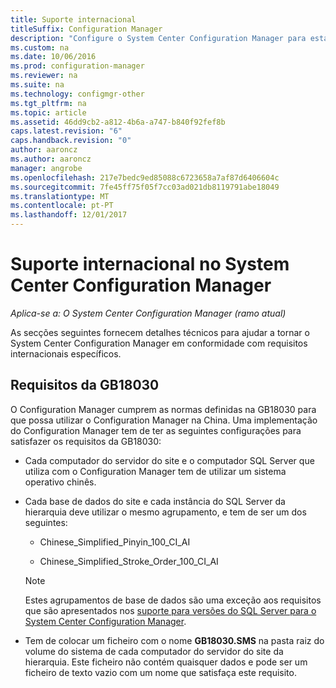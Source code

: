 ```yaml
---
title: Suporte internacional
titleSuffix: Configuration Manager
description: "Configure o System Center Configuration Manager para estar em conformidade com requisitos internacionais específicos."
ms.custom: na
ms.date: 10/06/2016
ms.prod: configuration-manager
ms.reviewer: na
ms.suite: na
ms.technology: configmgr-other
ms.tgt_pltfrm: na
ms.topic: article
ms.assetid: 46dd9cb2-a812-4b6a-a747-b840f92fef8b
caps.latest.revision: "6"
caps.handback.revision: "0"
author: aaroncz
ms.author: aaroncz
manager: angrobe
ms.openlocfilehash: 217e7bedc9ed85088c6723658a7af87d6406604c
ms.sourcegitcommit: 7fe45ff75f05f7cc03ad021db8119791abe18049
ms.translationtype: MT
ms.contentlocale: pt-PT
ms.lasthandoff: 12/01/2017
---
```

# <a name="international-support-in-system-center-configuration-manager"></a>Suporte internacional no System Center Configuration Manager

*Aplica-se a: O System Center Configuration Manager (ramo atual)*

As secções seguintes fornecem detalhes técnicos para ajudar a tornar o System Center Configuration Manager em conformidade com requisitos internacionais específicos.  

## <a name="gb18030-requirements"></a>Requisitos da GB18030  
 O Configuration Manager cumprem as normas definidas na GB18030 para que possa utilizar o Configuration Manager na China. Uma implementação do Configuration Manager tem de ter as seguintes configurações para satisfazer os requisitos da GB18030:  

-   Cada computador do servidor do site e o computador SQL Server que utiliza com o Configuration Manager tem de utilizar um sistema operativo chinês.  

-   Cada base de dados do site e cada instância do SQL Server da hierarquia deve utilizar o mesmo agrupamento, e tem de ser um dos seguintes:  

    -   Chinese_Simplified_Pinyin_100_CI_AI  

    -   Chinese_Simplified_Stroke_Order_100_CI_AI  

    > [!NOTE]  
    >  Estes agrupamentos de base de dados são uma exceção aos requisitos que são apresentados nos [suporte para versões do SQL Server para o System Center Configuration Manager](../../../core/plan-design/configs/support-for-sql-server-versions.md).  

-   Tem de colocar um ficheiro com o nome **GB18030.SMS** na pasta raiz do volume do sistema de cada computador do servidor do site da hierarquia. Este ficheiro não contém quaisquer dados e pode ser um ficheiro de texto vazio com um nome que satisfaça este requisito.  
